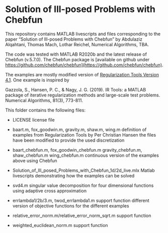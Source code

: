 # Solution of Ill-posed Problems with Chebfun

This repository contains MATLAB livescripts and files corresponding to the paper
“Solution of Ill-posed Problems with Chebfun” by Abdulaziz Alqahtani, Thomas
Mach, Lothar Reichel, Numerical Algorithms, TBA.

The code was tested with MATLAB R2020b and the latest release of Chebfun
(v.5.7.0). The Chebfun package is [available on github under https://github.com/chebfun/chebfun](https://github.com/chebfun/chebfun).

The examples are mostly modified version of [Regularization Tools Version 4.1](http://www.imm.dtu.dk/~pcha/Regutools/).
One example is inspired by 

Gazzola, S., Hansen, P. C., & Nagy, J. G. (2019). IR Tools: a MATLAB package
of iterative regularization methods and large-scale test problems. Numerical
Algorithms, 81(3), 773-811.


This folder contains the following files:

* LICENSE
	license file

* baart.m, fox_goodwin.m, gravity.m, shaw.m, wing.m
	definition of examples from Regularization Tools by Per Christian Hansen
	the files have been modified to provide the used discretization

* baart_chebfun.m, fox_goodwin_chebfun.m gravity_chebfun.m, shaw_chebfun.m
  wing_chebfun.m
	continuous version of the examples above using Chebfun

* Solution_of_Ill_posed_Problems_with_Chebfun_1d/2d_live.mlx
	Matlab livescripts demonstrating how the examples can be solved

* svd4.m
	singular value decomposition for four dimensional functions using
	adaptive cross approximation
	
* errlambda1/2b/3.m, twod_errlambda1.m
	support function
	different version of objective functions for the different examples

* relative_error_norm.m/relative_error_norm_sqrt.m
	support function

* weighted_euclidean_norm.m
	support function
